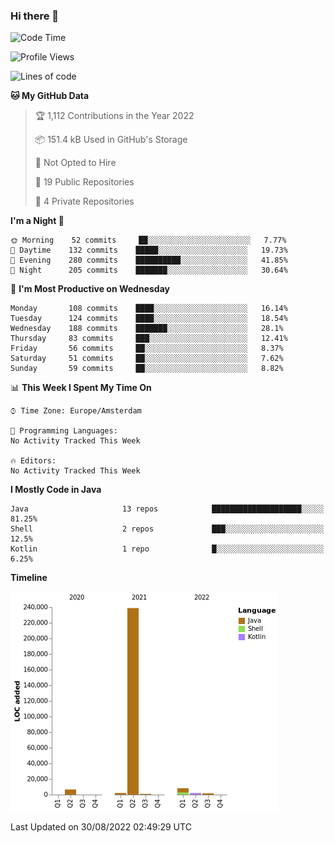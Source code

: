 ### Hi there 👋


<!--START_SECTION:waka-->
![Code Time](http://img.shields.io/badge/Code%20Time-2%2C469%20hrs%2056%20mins-blue)

![Profile Views](http://img.shields.io/badge/Profile%20Views-0-blue)

![Lines of code](https://img.shields.io/badge/From%20Hello%20World%20I%27ve%20Written-260%20Thousand%20lines%20of%20code-blue)

**🐱 My GitHub Data** 

> 🏆 1,112 Contributions in the Year 2022
 > 
> 📦 151.4 kB Used in GitHub's Storage 
 > 
> 🚫 Not Opted to Hire
 > 
> 📜 19 Public Repositories 
 > 
> 🔑 4 Private Repositories  
 > 
**I'm a Night 🦉** 

```text
🌞 Morning    52 commits     ██░░░░░░░░░░░░░░░░░░░░░░░   7.77% 
🌆 Daytime    132 commits    █████░░░░░░░░░░░░░░░░░░░░   19.73% 
🌃 Evening    280 commits    ██████████░░░░░░░░░░░░░░░   41.85% 
🌙 Night      205 commits    ███████░░░░░░░░░░░░░░░░░░   30.64%

```
📅 **I'm Most Productive on Wednesday** 

```text
Monday       108 commits    ████░░░░░░░░░░░░░░░░░░░░░   16.14% 
Tuesday      124 commits    ████░░░░░░░░░░░░░░░░░░░░░   18.54% 
Wednesday    188 commits    ███████░░░░░░░░░░░░░░░░░░   28.1% 
Thursday     83 commits     ███░░░░░░░░░░░░░░░░░░░░░░   12.41% 
Friday       56 commits     ██░░░░░░░░░░░░░░░░░░░░░░░   8.37% 
Saturday     51 commits     ██░░░░░░░░░░░░░░░░░░░░░░░   7.62% 
Sunday       59 commits     ██░░░░░░░░░░░░░░░░░░░░░░░   8.82%

```


📊 **This Week I Spent My Time On** 

```text
⌚︎ Time Zone: Europe/Amsterdam

💬 Programming Languages: 
No Activity Tracked This Week

🔥 Editors: 
No Activity Tracked This Week

```

**I Mostly Code in Java** 

```text
Java                     13 repos            ████████████████████░░░░░   81.25% 
Shell                    2 repos             ███░░░░░░░░░░░░░░░░░░░░░░   12.5% 
Kotlin                   1 repo              █░░░░░░░░░░░░░░░░░░░░░░░░   6.25%

```


**Timeline**

![Chart not found](https://raw.githubusercontent.com/powercasgamer/powercasgamer/master/charts/bar_graph.png) 


 Last Updated on 30/08/2022 02:49:29 UTC
<!--END_SECTION:waka-->
